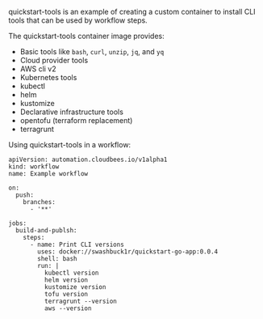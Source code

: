 quickstart-tools is an example of creating a custom container to install CLI tools that can be used by workflow steps.

The quickstart-tools container image provides:

* Basic tools like `bash`, `curl`, `unzip`, `jq`, and `yq`
* Cloud provider tools
 * AWS cli v2
* Kubernetes tools
 * kubectl
 * helm
 * kustomize
* Declarative infrastructure tools
 * opentofu (terraform replacement)
 * terragrunt


 Using quickstart-tools in a workflow:

```
apiVersion: automation.cloudbees.io/v1alpha1
kind: workflow
name: Example workflow

on:
  push:
    branches:
      - '**'

jobs:
  build-and-publsh:
    steps:
      - name: Print CLI versions
        uses: docker://swashbuck1r/quickstart-go-app:0.0.4
        shell: bash
        run: |
          kubectl version
          helm version
          kustomize version
          tofu version
          terragrunt --version
          aws --version
```

